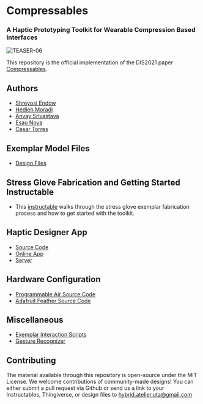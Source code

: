 # Compressables
### A Haptic Prototyping Toolkit for Wearable Compression Based Interfaces
![TEASER-06](Images)

This repository is the official implementation of the DIS2021 paper [Compressables](TODO:LinkToACM).

## Authors
* [Shreyosi Endow](http://hybridatelier.uta.edu/members/118-shreyosi-endow)
* [Hedieh Moradi](http://hybridatelier.uta.edu/members/103-hedieh-moradi)
* [Anvay Srivastava](http://hybridatelier.uta.edu/members/115-anvay-srivastava)
* [Esau Noya](http://hybridatelier.uta.edu/members/114-esau-noya)
* [Cesar Torres](http://hybridatelier.uta.edu/members/1-cesar-torres)

## Exemplar Model Files
* [Design Files](https://github.com/The-Hybrid-Atelier/Compressables-Prototyping-Toolkit/tree/main/Model%20Design%20Files)

## Stress Glove Fabrication and Getting Started Instructable
* This [instructable](https://www.instructables.com/Compressable-Stress-Glove/) walks through the stress glove exemplar fabrication process and how to get started with the toolkit.

## Haptic Designer App
*  [Source Code](https://github.com/The-Hybrid-Atelier/Compressables-Prototyping-Toolkit/tree/main/App)
*  [Online App](http://compressables.cearto.com/)
*  [Server](https://github.com/The-Hybrid-Atelier/Compressables-Prototyping-Toolkit/tree/main/Server)

## Hardware Configuration
*  [Programmable Air Source Code](https://github.com/The-Hybrid-Atelier/Compressables-Prototyping-Toolkit/tree/main/Programmable%20Air%20Code)
*  [Adafruit Feather Source Code](https://github.com/The-Hybrid-Atelier/Compressables-Prototyping-Toolkit/tree/main/Adafruit%20Feather)

## Miscellaneous 
*  [Exemplar Interaction Scripts](https://github.com/The-Hybrid-Atelier/Compressables-Prototyping-Toolkit/tree/main/Exemplar%20Interactions)
*  [Gesture Recognizer](https://github.com/The-Hybrid-Atelier/Compressables-Prototyping-Toolkit/tree/main/Gesture%20Recognizer)


## Contributing
The material available through this repository is open-source under the MIT License. 
We welcome contributions of community-made designs! You can either submit a pull request via Github or send us a link to your Instructables, Thingiverse, or design files to hybrid.atelier.uta@gmail.com
